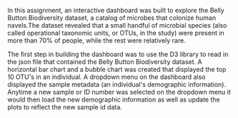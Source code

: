 
In this assignment, an interactive dashboard was built to explore the Belly Button Biodiversity dataset, a catalog of microbes that colonize human navels.The dataset revealed that a small handful of microbial species (also called operational taxonomic units, or OTUs, in the study) were present in more than 70% of people, while the rest were relatively rare.

The first step in building the dashboard was to use the D3 library to read in the json file that contained the Belly Button Biodiversity dataset. A horizontal bar chart and a bubble chart was created that displayed the top 10 OTU's in an individual. A dropdown menu on the dashboard also displayed the sample metadata (an individual's demographic information). Anytime a new sample or ID number was selected on the dropdown menu it would then load the new demographic information as well as update the plots to reflect the new sample id data.

